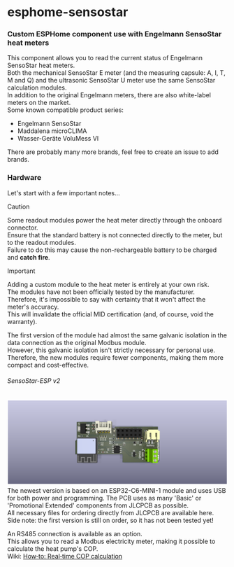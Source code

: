 # esphome-sensostar
### Custom ESPHome component use with Engelmann SensoStar heat meters
This component allows you to read the current status of Engelmann SensoStar heat meters.  
Both the mechanical SensoStar E meter (and the measuring capsule: A, I, T, M and Q) and the ultrasonic SensoStar U meter use the same SensoStar calculation modules.  
In addition to the original Engelmann meters, there are also white-label meters on the market.  
Some known compatible product series:
- Engelmann SensoStar
- Maddalena microCLIMA
- Wasser-Geräte VoluMess VI

There are probably many more brands, feel free to create an issue to add brands.

### Hardware
Let's start with a few important notes...
> [!CAUTION]
> Some readout modules power the heat meter directly through the onboard connector.  
> Ensure that the standard battery is not connected directly to the meter, but to the readout modules.  
> Failure to do this may cause the non-rechargeable battery to be charged and __catch fire__.

> [!IMPORTANT]
> Adding a custom module to the heat meter is entirely at your own risk.  
> The modules have not been officially tested by the manufacturer.  
> Therefore, it's impossible to say with certainty that it won't affect the meter's accuracy.  
> This will invalidate the official MID certification (and, of course, void the warranty).

The first version of the module had almost the same galvanic isolation in the data connection as the original Modbus module.  
However, this galvanic isolation isn't strictly necessary for personal use.  
Therefore, the new modules require fewer components, making them more compact and cost-effective.  

###### SensoStar-ESP v2
![SensoStar-ESP v2](/PCB/SensoStar-ESP%20-%20v2/SensoStar-ESP%20-%20v2.png)
The newest version is based on an ESP32-C6-MINI-1 module and uses USB for both power and programming.
The PCB uses as many 'Basic' or 'Promotional Extended' components from JLCPCB as possible.  
All necessary files for ordering directly from JLCPCB are available here.  
Side note: the first version is still on order, so it has not been tested yet!  

An RS485 connection is available as an option.  
This allows you to read a Modbus electricity meter, making it possible to calculate the heat pump's COP.  
Wiki: [How‐to: Real‐time COP calculation]([/wiki/How%E2%80%90to:-Real%E2%80%90time-COP-calculation](https://github.com/brambo123/esphome-sensostar/wiki/How%E2%80%90to:-Real%E2%80%90time-COP-calculation))  



